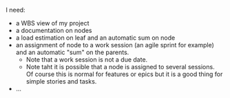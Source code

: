 I need:
* a WBS view of my project
* a documentation on nodes
* a load estimation on leaf and an automatic sum on node
* an assignment of node to a work session (an agile sprint for example) and an automatic "sum" on the parents. 
  * Note that a work session is not a due date.
  * Note taht it is possible that a node is assigned to several sessions. Of course this is normal for features or epics but it is a good thing for simple stories and tasks.
* ...

